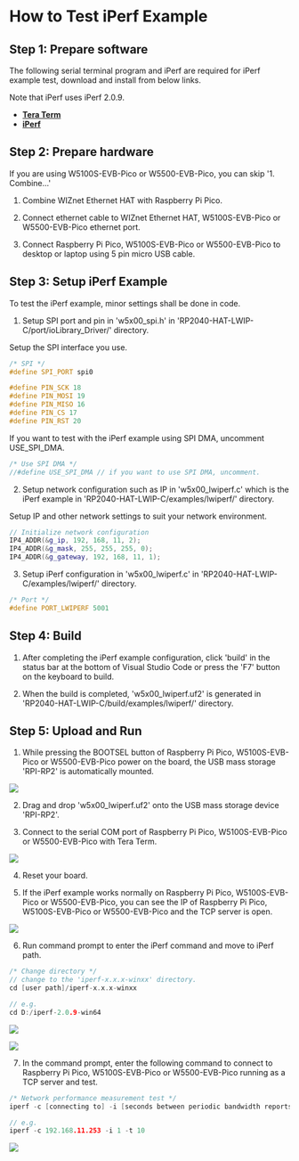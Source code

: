# How to Test iPerf Example



## Step 1: Prepare software

The following serial terminal program and iPerf are required for iPerf example test, download and install from below links.

Note that iPerf uses iPerf 2.0.9.

- [**Tera Term**][link-tera_term]
- [**iPerf**][link-iperf]



## Step 2: Prepare hardware

If you are using W5100S-EVB-Pico or W5500-EVB-Pico, you can skip '1. Combine...'

1. Combine WIZnet Ethernet HAT with Raspberry Pi Pico.

2. Connect ethernet cable to WIZnet Ethernet HAT, W5100S-EVB-Pico or W5500-EVB-Pico ethernet port.

3. Connect Raspberry Pi Pico, W5100S-EVB-Pico or W5500-EVB-Pico to desktop or laptop using 5 pin micro USB cable.



## Step 3: Setup iPerf Example

To test the iPerf example, minor settings shall be done in code.

1. Setup SPI port and pin in 'w5x00_spi.h' in 'RP2040-HAT-LWIP-C/port/ioLibrary_Driver/' directory.

Setup the SPI interface you use.

```cpp
/* SPI */
#define SPI_PORT spi0

#define PIN_SCK 18
#define PIN_MOSI 19
#define PIN_MISO 16
#define PIN_CS 17
#define PIN_RST 20
```

If you want to test with the iPerf example using SPI DMA, uncomment USE_SPI_DMA.

```cpp
/* Use SPI DMA */
//#define USE_SPI_DMA // if you want to use SPI DMA, uncomment.
```

2. Setup network configuration such as IP in 'w5x00_lwiperf.c' which is the iPerf example in 'RP2040-HAT-LWIP-C/examples/lwiperf/' directory.

Setup IP and other network settings to suit your network environment.

```cpp
// Initialize network configuration
IP4_ADDR(&g_ip, 192, 168, 11, 2);
IP4_ADDR(&g_mask, 255, 255, 255, 0);
IP4_ADDR(&g_gateway, 192, 168, 11, 1);
```

3. Setup iPerf configuration in 'w5x00_lwiperf.c' in 'RP2040-HAT-LWIP-C/examples/lwiperf/' directory.

```cpp
/* Port */
#define PORT_LWIPERF 5001
```



## Step 4: Build

1. After completing the iPerf example configuration, click 'build' in the status bar at the bottom of Visual Studio Code or press the 'F7' button on the keyboard to build.

2. When the build is completed, 'w5x00_lwiperf.uf2' is generated in 'RP2040-HAT-LWIP-C/build/examples/lwiperf/' directory.



## Step 5: Upload and Run

1. While pressing the BOOTSEL button of Raspberry Pi Pico, W5100S-EVB-Pico or W5500-EVB-Pico power on the board, the USB mass storage 'RPI-RP2' is automatically mounted.

![][link-raspberry_pi_pico_usb_mass_storage]

2. Drag and drop 'w5x00_lwiperf.uf2' onto the USB mass storage device 'RPI-RP2'.

3. Connect to the serial COM port of Raspberry Pi Pico, W5100S-EVB-Pico or W5500-EVB-Pico with Tera Term.

![][link-connect_to_serial_com_port]

4. Reset your board.

5. If the iPerf example works normally on Raspberry Pi Pico, W5100S-EVB-Pico or W5500-EVB-Pico, you can see the IP of Raspberry Pi Pico, W5100S-EVB-Pico or W5500-EVB-Pico and the TCP server is open.

![][link-see_network_information_of_raspberry_pi_pico_and_open_tcp_server]

6. Run command prompt to enter the iPerf command and move to iPerf path.

```cpp
/* Change directory */
// change to the 'iperf-x.x.x-winxx' directory.
cd [user path]/iperf-x.x.x-winxx

// e.g.
cd D:/iperf-2.0.9-win64
```

![][link-run_command_prompt]

![][link-move_to_iperf_path]

7. In the command prompt, enter the following command to connect to Raspberry Pi Pico, W5100S-EVB-Pico or W5500-EVB-Pico running as a TCP server and test.

```cpp
/* Network performance measurement test */
iperf -c [connecting to] -i [seconds between periodic bandwidth reports] -t [time in seconds to transmit for]

// e.g.
iperf -c 192.168.11.253 -i 1 -t 10
```

![][link-run_network_performance_measurement_test]



<!--
Link
-->

[link-tera_term]: https://osdn.net/projects/ttssh2/releases/
[link-iperf]: https://iperf.fr/iperf-download.php
[link-raspberry_pi_pico_usb_mass_storage]: https://github.com/Wiznet/RP2040-HAT-LWIP-C/blob/main/static/images/lwiperf/raspberry_pi_pico_usb_mass_storage.png
[link-connect_to_serial_com_port]: https://github.com/Wiznet/RP2040-HAT-LWIP-C/blob/main/static/images/lwiperf/connect_to_serial_com_port.png
[link-see_network_information_of_raspberry_pi_pico_and_open_tcp_server]: https://github.com/Wiznet/RP2040-HAT-LWIP-C/blob/main/static/images/lwiperf/see_network_information_of_raspberry_pi_pico_and_open_tcp_server.png
[link-run_command_prompt]: https://github.com/Wiznet/RP2040-HAT-LWIP-C/blob/main/static/images/lwiperf/run_command_prompt.png
[link-move_to_iperf_path]: https://github.com/Wiznet/RP2040-HAT-LWIP-C/blob/main/static/images/lwiperf/move_to_iperf_path.png
[link-run_network_performance_measurement_test]: https://github.com/Wiznet/RP2040-HAT-LWIP-C/blob/main/static/images/lwiperf/run_network_performance_measurement_test.png
